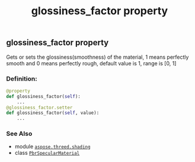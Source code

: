 ﻿---
title: glossiness_factor property
second_title: Aspose.3D for Python via .NET API References
description: 
type: docs
weight: 190
url: /aspose.threed.shading/pbrspecularmaterial/glossiness_factor/
is_root: false
---

## glossiness_factor property


Gets or sets the glossiness(smoothness) of the material, 1 means perfectly smooth and 0 means perfectly rough, default value is 1, range is [0, 1]
### Definition:
```python
@property
def glossiness_factor(self):
    ...
@glossiness_factor.setter
def glossiness_factor(self, value):
    ...
```

### See Also
* module [`aspose.threed.shading`](../../)
* class [`PbrSpecularMaterial`](/3d/python-net/aspose.threed.shading/pbrspecularmaterial)
